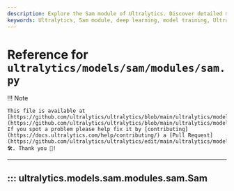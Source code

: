 ```yaml
---
description: Explore the Sam module of Ultralytics. Discover detailed methods, classes, and information for efficient deep-learning model training!.
keywords: Ultralytics, Sam module, deep learning, model training, Ultralytics documentation
---
```


# Reference for `ultralytics/models/sam/modules/sam.py`

!!! Note

    This file is available at [https://github.com/ultralytics/ultralytics/blob/main/ultralytics/models/sam/modules/sam.py](https://github.com/ultralytics/ultralytics/blob/main/ultralytics/models/sam/modules/sam.py). If you spot a problem please help fix it by [contributing](https://docs.ultralytics.com/help/contributing/) a [Pull Request](https://github.com/ultralytics/ultralytics/edit/main/ultralytics/models/sam/modules/sam.py) 🛠️. Thank you 🙏!

---
## ::: ultralytics.models.sam.modules.sam.Sam
<br><br>
